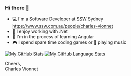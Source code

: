 ### Hi there 👋

- 💻 I'm a Software Developer at [SSW](https://www.ssw.com.au/) Sydney
<br>https://www.ssw.com.au/people/charles-vionnet
- 👀 I enjoy working with .Net
- 🌱 I'm in the process of learning Angular
- 🎮 I spend spare time coding games or 🎸 playing music

[![My GitHub Stats](https://github-readme-stats.vercel.app/api/?username=cvionnet&count_private=true&theme=tokyonight&showicons=true)]()
[![My GitHub Language Stats](https://github-readme-stats.vercel.app/api/top-langs/?username=cvionnet&langs_count=5&theme=tokyonight)]()

Cheers,
<br>Charles Vionnet
